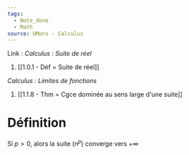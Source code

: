 ```yaml
---
tags:
  - Note_done
  - Math
source: UMons - Calculus
---
```


Link :
_Calculus : Suite de réel_ 
1. [[1.0.1 - Déf = Suite de réel]]

_Calculus : Limites de fonctions_
1. [[1.1.8 - Thm = Cgce dominée au sens large d'une suite]]

# Définition
Si $p>0$, alors la suite $(n^p)$ converge vers $+\infty$
